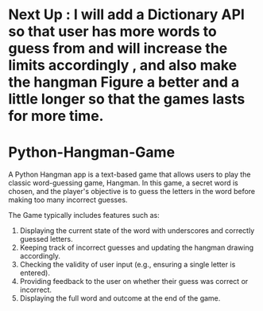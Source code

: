 # Next Up : I will add a Dictionary API so that user has more words to guess from and will increase the limits accordingly , and also make the hangman Figure a better and a little longer so that the games lasts for more time.



# Python-Hangman-Game
A Python Hangman app is a text-based game that allows users to play the classic word-guessing game, Hangman. In this game, a secret word is chosen, and the player's objective is to guess the letters in the word before making too many incorrect guesses. 


The Game typically includes features such as:

1) Displaying the current state of the word with underscores and correctly guessed letters.
2) Keeping track of incorrect guesses and updating the hangman drawing accordingly.
3) Checking the validity of user input (e.g., ensuring a single letter is entered).
4) Providing feedback to the user on whether their guess was correct or incorrect.
5) Displaying the full word and outcome at the end of the game.
